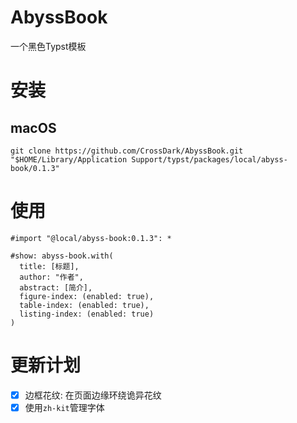 # AbyssBook

一个黑色Typst模板

# 安装

## macOS

`git clone https://github.com/CrossDark/AbyssBook.git "$HOME/Library/Application Support/typst/packages/local/abyss-book/0.1.3"`

# 使用

```
#import "@local/abyss-book:0.1.3": *

#show: abyss-book.with(
  title: [标题],
  author: "作者",
  abstract: [简介],
  figure-index: (enabled: true),
  table-index: (enabled: true),
  listing-index: (enabled: true)
)
```

# 更新计划

- [x] 边框花纹: 在页面边缘环绕诡异花纹
- [x] 使用`zh-kit`管理字体
